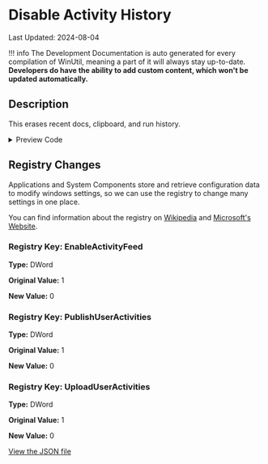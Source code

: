 ﻿# Disable Activity History

Last Updated: 2024-08-04


!!! info
     The Development Documentation is auto generated for every compilation of WinUtil, meaning a part of it will always stay up-to-date. **Developers do have the ability to add custom content, which won't be updated automatically.**


## Description

This erases recent docs, clipboard, and run history.

<!-- BEGIN CUSTOM CONTENT -->

<!-- END CUSTOM CONTENT -->

<details>
<summary>Preview Code</summary>

```json
{
    "Content":  "Disable Activity History",
    "Description":  "This erases recent docs, clipboard, and run history.",
    "category":  "Essential Tweaks",
    "link":  "https://christitustech.github.io/winutil/dev/tweaks/Shortcuts/Shortcut",
    "panel":  "1",
    "Order":  "a005_",
    "registry":  [
                     {
                         "Path":  "HKLM:\\SOFTWARE\\Policies\\Microsoft\\Windows\\System",
                         "Name":  "EnableActivityFeed",
                         "Type":  "DWord",
                         "Value":  "0",
                         "OriginalValue":  "1"
                     },
                     {
                         "Path":  "HKLM:\\SOFTWARE\\Policies\\Microsoft\\Windows\\System",
                         "Name":  "PublishUserActivities",
                         "Type":  "DWord",
                         "Value":  "0",
                         "OriginalValue":  "1"
                     },
                     {
                         "Path":  "HKLM:\\SOFTWARE\\Policies\\Microsoft\\Windows\\System",
                         "Name":  "UploadUserActivities",
                         "Type":  "DWord",
                         "Value":  "0",
                         "OriginalValue":  "1"
                     }
                 ]
}
```
</details>

## Registry Changes
Applications and System Components store and retrieve configuration data to modify windows settings, so we can use the registry to change many settings in one place.

You can find information about the registry on [Wikipedia](https://www.wikiwand.com/en/Windows_Registry) and [Microsoft's Website](https://learn.microsoft.com/en-us/windows/win32/sysinfo/registry).
### Registry Key: EnableActivityFeed
**Type:** DWord

**Original Value:** 1

**New Value:** 0

### Registry Key: PublishUserActivities
**Type:** DWord

**Original Value:** 1

**New Value:** 0

### Registry Key: UploadUserActivities
**Type:** DWord

**Original Value:** 1

**New Value:** 0


<!-- BEGIN SECOND CUSTOM CONTENT -->

<!-- END SECOND CUSTOM CONTENT -->

[View the JSON file](https://github.com/ChrisTitusTech/winutil/tree/main/config/tweaks.json)


